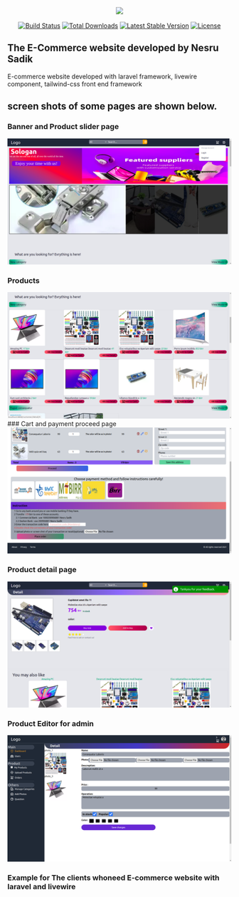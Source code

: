<p align="center"><a href="https://laravel.com" target="_blank"><img src="https://raw.githubusercontent.com/laravel/art/master/logo-lockup/5%20SVG/2%20CMYK/1%20Full%20Color/laravel-logolockup-cmyk-red.svg" width="400"></a></p>

<p align="center">
<a href="https://travis-ci.org/laravel/framework"><img src="https://travis-ci.org/laravel/framework.svg" alt="Build Status"></a>
<a href="https://packagist.org/packages/laravel/framework"><img src="https://img.shields.io/packagist/dt/laravel/framework" alt="Total Downloads"></a>
<a href="https://packagist.org/packages/laravel/framework"><img src="https://img.shields.io/packagist/v/laravel/framework" alt="Latest Stable Version"></a>
<a href="https://packagist.org/packages/laravel/framework"><img src="https://img.shields.io/packagist/l/laravel/framework" alt="License"></a>
</p>


## The E-Commerce website developed by Nesru Sadik

E-commerce website developed with laravel framework, livewire component, tailwind-css front end framework 

## screen shots of some pages are shown below.

### Banner and Product slider page
 <img src="public/intro/banner_and _slider.png">

### Products
<img src="public/intro/products.png" >
### Cart and payment proceed page
<img src="public/intro/cart_and_payment_page.png">

### Product detail page
<img src="public/intro/detail_view.png">

### Product Editor for admin
<img src="public/intro/admin.png">

### Example for The clients whoneed E-commerce website with laravel and livewire 


